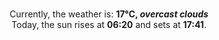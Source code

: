 <p  align="center"><br/>Currently, the weather is: <b> 17°C, <i>overcast clouds</i></b></br>Today, the sun rises at <b>06:20</b> and sets at <b>17:41</b>.</p>